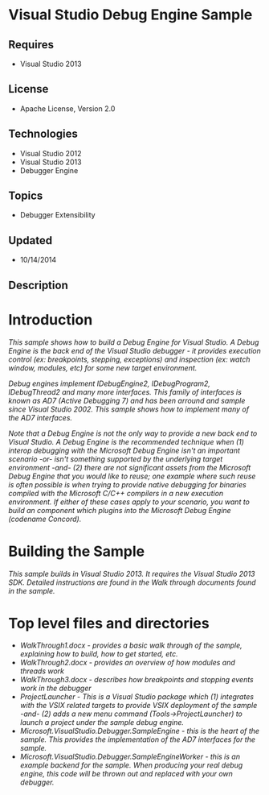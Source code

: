 # Visual Studio Debug Engine Sample
## Requires
- Visual Studio 2013
## License
- Apache License, Version 2.0
## Technologies
- Visual Studio 2012
- Visual Studio 2013
- Debugger Engine
## Topics
- Debugger Extensibility
## Updated
- 10/14/2014
## Description

<h1>Introduction</h1>
<p><em>This sample shows how to build a Debug Engine for Visual Studio. A Debug Engine is the back end of the Visual Studio debugger - it provides execution control (ex: breakpoints, stepping, exceptions) and inspection (ex: watch window, modules, etc) for
 some new target environment.</em></p>
<p><em>Debug engines implement IDebugEngine2, IDebugProgram2, IDebugThread2 and many more interfaces. This family of interfaces is known as AD7 (Active Debugging 7) and has been arround and sample since Visual Studio 2002. This sample shows how to implement
 many of the AD7 interfaces.<br>
</em></p>
<p><em>Note that a Debug Engine is not the only way to provide a new back end to Visual Studio. A Debug Engine is the recommended technique when (1) interop debugging with the Microsoft Debug Engine isn't an&nbsp;important scenario -or- isn't something supported
 by the underlying target environment -and- (2) there are not significant assets from the Microsoft Debug Engine that you would like to reuse; one example where such reuse is often possible is when trying to provide native debugging for binaries compiled with
 the Microsoft C/C&#43;&#43; compilers in a new execution environment. If either of these cases apply to your scenario, you want to build an component which plugins into the Microsoft Debug Engine (codename Concord).<br>
</em></p>
<h1><span>Building the Sample</span></h1>
<p><em>This sample builds in Visual Studio 2013. It requires the Visual Studio 2013 SDK. Detailed instructions are found in the Walk through documents found in the sample.</em></p>
<h1><span>Top level files and directories</span></h1>
<ul>
<li><em><em>WalkThrough1.docx - provides a basic walk through of the sample, explaining how to build, how to get started, etc.</em></em>
</li><li><em>WalkThrough2.docx - provides an overview of how modules and threads work</em>
</li><li><em>WalkThrough3.docx - describes how breakpoints and stopping events work in the debugger</em>
</li><li><em>ProjectLauncher - This is a Visual Studio package which (1) integrates with the VSIX related targets to provide VSIX deployment of the sample -and- (2) adds a new menu command (Tools-&gt;ProjectLauncher) to launch a project under the sample debug engine.</em>
</li><li><em>Microsoft.VisualStudio.Debugger.SampleEngine - this is the heart of the sample. This provides the implementation of the AD7 interfaces for the sample.</em>
</li><li><em>Microsoft.VisualStudio.Debugger.SampleEngineWorker - this is an example backend for the sample. When producing your real debug engine, this code will be thrown out and replaced with your own debugger.</em>
</li></ul>
